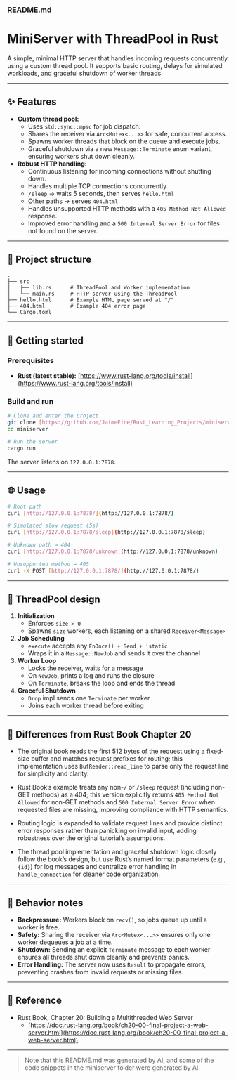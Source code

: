 ### README.md

# MiniServer with ThreadPool in Rust

A simple, minimal HTTP server that handles incoming requests concurrently using a custom thread pool. It supports basic routing, delays for simulated workloads, and graceful shutdown of worker threads.

---

## ✨ Features

* **Custom thread pool:**
    * Uses `std::sync::mpsc` for job dispatch.
    * Shares the receiver via `Arc<Mutex<...>>` for safe, concurrent access.
    * Spawns worker threads that block on the queue and execute jobs.
    * Graceful shutdown via a new `Message::Terminate` enum variant, ensuring workers shut down cleanly.
* **Robust HTTP handling:**
    * Continuous listening for incoming connections without shutting down.
    * Handles multiple TCP connections concurrently 
    * `/sleep` → waits 5 seconds, then serves `hello.html`
    * Other paths → serves `404.html`
    * Handles unsupported HTTP methods with a `405 Method Not Allowed` response.
    * Improved error handling and a `500 Internal Server Error` for files not found on the server.  

---

## 📂 Project structure

```text
.
├── src
│   ├── lib.rs      # ThreadPool and Worker implementation
│   └── main.rs     # HTTP server using the ThreadPool
├── hello.html      # Example HTML page served at "/"
├── 404.html        # Example 404 error page
└── Cargo.toml
```

-----

## 🚀 Getting started

### Prerequisites

  * **Rust (latest stable):** [https://www.rust-lang.org/tools/install](https://www.rust-lang.org/tools/install)

### Build and run

```bash
# Clone and enter the project
git clone [https://github.com/JaimeFine/Rust_Learning_Projects/miniserver.git](https://github.com/JaimeFine/Rust_Learning_Projects/miniserver.git)
cd miniserver

# Run the server
cargo run
```

The server listens on `127.0.0.1:7878`.

-----

## 🌐 Usage

```bash
# Root path
curl [http://127.0.0.1:7878/](http://127.0.0.1:7878/)

# Simulated slow request (5s)
curl [http://127.0.0.1:7878/sleep](http://127.0.0.1:7878/sleep)

# Unknown path → 404
curl [http://127.0.0.1:7878/unknown](http://127.0.0.1:7878/unknown)

# Unsupported method → 405
curl -X POST [http://127.0.0.1:7878/](http://127.0.0.1:7878/)
```

-----

## 🧵 ThreadPool design

1. **Initialization**  
   - Enforces `size > 0`  
   - Spawns `size` workers, each listening on a shared `Receiver<Message>`  
2. **Job Scheduling**  
   - `execute` accepts any `FnOnce() + Send + 'static`  
   - Wraps it in a `Message::NewJob` and sends it over the channel  
3. **Worker Loop**  
   - Locks the receiver, waits for a message  
   - On `NewJob`, prints a log and runs the closure  
   - On `Terminate`, breaks the loop and ends the thread  
4. **Graceful Shutdown**  
   - `Drop` impl sends one `Terminate` per worker  
   - Joins each worker thread before exiting 

-----

## 🦀 Differences from Rust Book Chapter 20

- The original book reads the first 512 bytes of the request using a fixed-size buffer and matches request prefixes for routing; this implementation uses `BufReader::read_line` to parse only the request line for simplicity and clarity.  

- Rust Book’s example treats any non-`/` or `/sleep` request (including non-GET methods) as a 404; this version explicitly returns `405 Method Not Allowed` for non-GET methods and `500 Internal Server Error` when requested files are missing, improving compliance with HTTP semantics.  

- Routing logic is expanded to validate request lines and provide distinct error responses rather than panicking on invalid input, adding robustness over the original tutorial’s assumptions.  

- The thread pool implementation and graceful shutdown logic closely follow the book’s design, but use Rust’s named format parameters (e.g., `{id}`) for log messages and centralize error handling in `handle_connection` for cleaner code organization.  

-----

## 🧪 Behavior notes

  * **Backpressure:** Workers block on `recv()`, so jobs queue up until a worker is free.
  * **Safety:** Sharing the receiver via `Arc<Mutex<...>>` ensures only one worker dequeues a job at a time.
  * **Shutdown:** Sending an explicit `Terminate` message to each worker ensures all threads shut down cleanly and prevents panics.
  * **Error Handling:** The server now uses `Result` to propagate errors, preventing crashes from invalid requests or missing files.

-----

## 📖 Reference

  * Rust Book, Chapter 20: Building a Multithreaded Web Server
      * [https://doc.rust-lang.org/book/ch20-00-final-project-a-web-server.html](https://doc.rust-lang.org/book/ch20-00-final-project-a-web-server.html)

-----

> Note that this README.md was generated by AI, and some of the code snippets in the miniserver folder were generated by AI.

<!--

## Customization & Next Steps

- Adjust thread pool size in `main.rs` based on expected concurrency  
- Extend routing logic to serve additional files or dynamic content  
- Implement logging middleware or timeouts on connections  
- Add support for POST requests and more HTTP headers  

-->